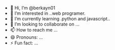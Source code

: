 - 👋 Hi, I’m @berkayn01
- 👀 I’m interested in ..web programer.
- 🌱 I’m currently learning .python and javascript..
- 💞️ I’m looking to collaborate on ...
- 📫 How to reach me ...
- 😄 Pronouns: ...
- ⚡ Fun fact: ...

<!---
berkayn01/berkayn01 is a ✨ special ✨ repository because its `README.md` (this file) appears on your GitHub profile.
You can click the Preview link to take a look at your changes.
--->
